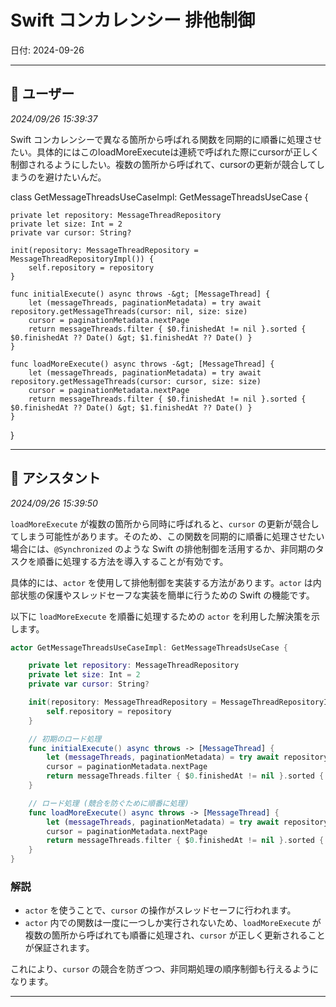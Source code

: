 # Swift コンカレンシー 排他制御

日付: 2024-09-26

---

## 👤 ユーザー
*2024/09/26 15:39:37*

Swift コンカレンシーで異なる箇所から呼ばれる関数を同期的に順番に処理させたい。具体的にはこのloadMoreExecuteは連続で呼ばれた際にcursorが正しく制御されるようにしたい。複数の箇所から呼ばれて、cursorの更新が競合してしまうのを避けたいんだ。


class GetMessageThreadsUseCaseImpl: GetMessageThreadsUseCase {

    private let repository: MessageThreadRepository
    private let size: Int = 2
    private var cursor: String?

    init(repository: MessageThreadRepository = MessageThreadRepositoryImpl()) {
        self.repository = repository
    }

    func initialExecute() async throws -&gt; [MessageThread] {
        let (messageThreads, paginationMetadata) = try await repository.getMessageThreads(cursor: nil, size: size)
        cursor = paginationMetadata.nextPage
        return messageThreads.filter { $0.finishedAt != nil }.sorted { $0.finishedAt ?? Date() &gt; $1.finishedAt ?? Date() }
    }

    func loadMoreExecute() async throws -&gt; [MessageThread] {
        let (messageThreads, paginationMetadata) = try await repository.getMessageThreads(cursor: cursor, size: size)
        cursor = paginationMetadata.nextPage
        return messageThreads.filter { $0.finishedAt != nil }.sorted { $0.finishedAt ?? Date() &gt; $1.finishedAt ?? Date() }
    }
}

---

## 🤖 アシスタント
*2024/09/26 15:39:50*

`loadMoreExecute` が複数の箇所から同時に呼ばれると、`cursor` の更新が競合してしまう可能性があります。そのため、この関数を同期的に順番に処理させたい場合には、`@Synchronized` のような Swift の排他制御を活用するか、非同期のタスクを順番に処理する方法を導入することが有効です。

具体的には、`actor` を使用して排他制御を実装する方法があります。`actor` は内部状態の保護やスレッドセーフな実装を簡単に行うための Swift の機能です。

以下に `loadMoreExecute` を順番に処理するための `actor` を利用した解決策を示します。

```swift
actor GetMessageThreadsUseCaseImpl: GetMessageThreadsUseCase {

    private let repository: MessageThreadRepository
    private let size: Int = 2
    private var cursor: String?

    init(repository: MessageThreadRepository = MessageThreadRepositoryImpl()) {
        self.repository = repository
    }

    // 初期のロード処理
    func initialExecute() async throws -> [MessageThread] {
        let (messageThreads, paginationMetadata) = try await repository.getMessageThreads(cursor: nil, size: size)
        cursor = paginationMetadata.nextPage
        return messageThreads.filter { $0.finishedAt != nil }.sorted { $0.finishedAt ?? Date() > $1.finishedAt ?? Date() }
    }

    // ロード処理 (競合を防ぐために順番に処理)
    func loadMoreExecute() async throws -> [MessageThread] {
        let (messageThreads, paginationMetadata) = try await repository.getMessageThreads(cursor: cursor, size: size)
        cursor = paginationMetadata.nextPage
        return messageThreads.filter { $0.finishedAt != nil }.sorted { $0.finishedAt ?? Date() > $1.finishedAt ?? Date() }
    }
}
```

### 解説
- `actor` を使うことで、`cursor` の操作がスレッドセーフに行われます。
- `actor` 内での関数は一度に一つしか実行されないため、`loadMoreExecute` が複数の箇所から呼ばれても順番に処理され、`cursor` が正しく更新されることが保証されます。

これにより、`cursor` の競合を防ぎつつ、非同期処理の順序制御も行えるようになります。

---
